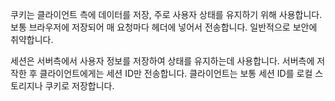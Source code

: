 쿠키는 클라이언트 측에 데이터를 저장, 주로 사용자 상태를 유지하기 위해 사용합니다. 
보통 브라우저에 저장되어 매 요청마다 헤더에 넣어서 전송합니다.
일반적으로 보안에 취약합니다.

세션은 서버측에서 사용자 정보를 저장하여 상태를 유지하는데 사용합니다.
서버측에 저작한 후 클라이언트에게는 세션 ID만 전송합니다. 클라이언트는 보통 세션 ID를 로컬 스토리지나 쿠키로 저장합니다.